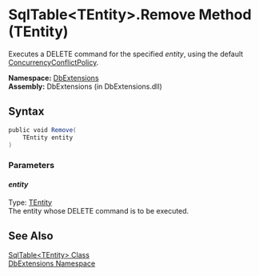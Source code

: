 SqlTable&lt;TEntity>.Remove Method (TEntity)
============================================
Executes a DELETE command for the specified *entity*, using the default [ConcurrencyConflictPolicy][1].

**Namespace:** [DbExtensions][2]  
**Assembly:** DbExtensions (in DbExtensions.dll)

Syntax
------

```csharp
public void Remove(
	TEntity entity
)
```

### Parameters

#### *entity*
Type: [TEntity][3]  
The entity whose DELETE command is to be executed.


See Also
--------
[SqlTable&lt;TEntity> Class][3]  
[DbExtensions Namespace][2]  

[1]: ../ConcurrencyConflictPolicy/README.md
[2]: ../README.md
[3]: README.md